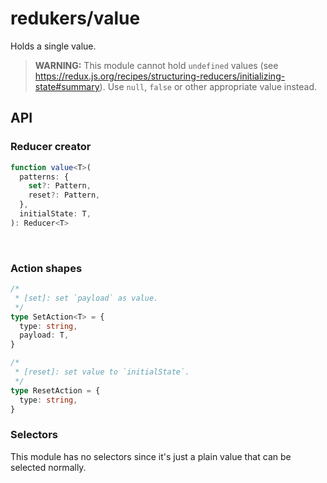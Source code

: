 # redukers/value

Holds a single value.

> **WARNING:** This module cannot hold `undefined` values (see
> https://redux.js.org/recipes/structuring-reducers/initializing-state#summary).
> Use `null`, `false` or other appropriate value instead.

## API

### Reducer creator

```ts
function value<T>(
  patterns: {
    set?: Pattern,
    reset?: Pattern,
  },
  initialState: T,
): Reducer<T>
```
​
### Action shapes

```ts
/*
 * [set]: set `payload` as value.
 */
type SetAction<T> = {
  type: string,
  payload: T,
}

/*
 * [reset]: set value to `initialState`.
 */
type ResetAction = {
  type: string,
}
```

### Selectors

This module has no selectors since it's just a plain value that can be selected
normally.
